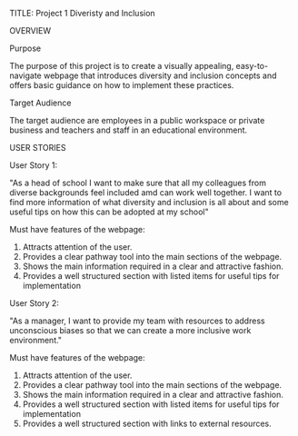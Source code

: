 TITLE: Project 1   Diveristy and Inclusion

OVERVIEW 

Purpose 

The purpose of this project is to create a visually appealing, easy-to-navigate webpage that introduces diversity and inclusion concepts and offers basic guidance on how to implement these practices. 

Target Audience

The target audience are employees in a public workspace or private business and teachers and staff in an educational environment.   

USER STORIES

User Story 1: 

"As a head of school I want to make sure that all my colleagues from diverse backgrounds feel included amd can work well together. I want to find more information of what diversity and inclusion is all about and some useful tips on how this can be adopted at my school"

Must have features of the webpage:

1. Attracts attention of the user.
2. Provides a clear pathway tool into the main sections of the webpage.
3. Shows the main information required in a clear and attractive fashion.
4. Provides a well structured section with listed items for useful tips for implementation

User Story 2:

"As a manager, I want to provide my team with resources to address unconscious biases so that we can create a more inclusive work environment."

Must have features of the webpage:

1. Attracts attention of the user.
2. Provides a clear pathway tool into the main sections of the webpage.
3. Shows the main information required in a clear and attractive fashion.
4. Provides a well structured section with listed items for useful tips for implementation
5. Provides a well structured section with links to external resources. 





